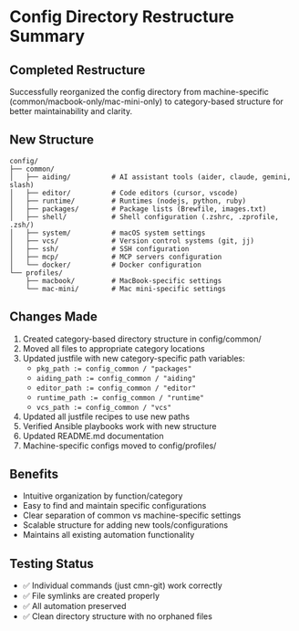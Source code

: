 # Config Directory Restructure Summary

## Completed Restructure
Successfully reorganized the config directory from machine-specific (common/macbook-only/mac-mini-only) to category-based structure for better maintainability and clarity.

## New Structure
```
config/
├── common/
│   ├── aiding/          # AI assistant tools (aider, claude, gemini, slash)
│   ├── editor/          # Code editors (cursor, vscode)
│   ├── runtime/         # Runtimes (nodejs, python, ruby)
│   ├── packages/        # Package lists (Brewfile, images.txt)
│   ├── shell/           # Shell configuration (.zshrc, .zprofile, .zsh/)
│   ├── system/          # macOS system settings
│   ├── vcs/             # Version control systems (git, jj)
│   ├── ssh/             # SSH configuration
│   ├── mcp/             # MCP servers configuration
│   └── docker/          # Docker configuration
└── profiles/
    ├── macbook/         # MacBook-specific settings
    └── mac-mini/        # Mac mini-specific settings
```

## Changes Made
1. Created category-based directory structure in config/common/
2. Moved all files to appropriate category locations
3. Updated justfile with new category-specific path variables:
   - `pkg_path := config_common / "packages"`
   - `aiding_path := config_common / "aiding"`
   - `editor_path := config_common / "editor"`
   - `runtime_path := config_common / "runtime"`
   - `vcs_path := config_common / "vcs"`
4. Updated all justfile recipes to use new paths
5. Verified Ansible playbooks work with new structure
6. Updated README.md documentation
7. Machine-specific configs moved to config/profiles/

## Benefits
- Intuitive organization by function/category
- Easy to find and maintain specific configurations
- Clear separation of common vs machine-specific settings
- Scalable structure for adding new tools/configurations
- Maintains all existing automation functionality

## Testing Status
- ✅ Individual commands (just cmn-git) work correctly
- ✅ File symlinks are created properly  
- ✅ All automation preserved
- ✅ Clean directory structure with no orphaned files